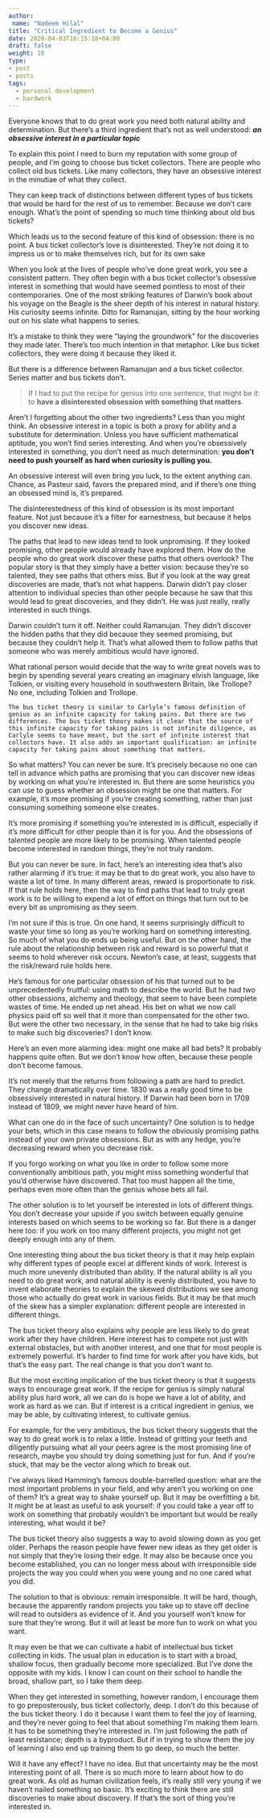```yaml
---
author:
 name: "Nadeem Hilal"
title: "Critical Ingredient to Become a Genius"
date: 2020-04-03T16:15:18+04:00
draft: false
weight: 10
type:
- post
- posts
tags:
  - personal development
  - hardwork
---
```

Everyone knows that to do great work you need both natural ability and determination. But there’s a third ingredient that’s not as well understood: 
**_an obsessive interest in a particular topic_**

To explain this point I need to burn my reputation with some group of people, and I’m going to choose bus ticket collectors. There are people who collect old bus tickets. Like many collectors, they have an obsessive interest in the minutiae of what they collect.
 
They can keep track of distinctions between different types of bus tickets that would be hard for the rest of us to remember. Because we don’t care enough. What’s the point of spending so much time thinking about old bus tickets?

Which leads us to the second feature of this kind of obsession: there is no point. A bus ticket collector’s love is disinterested. They’re not doing it to impress us or to make themselves rich, but for its own sake

When you look at the lives of people who’ve done great work, you see a consistent pattern. They often begin with a bus ticket collector’s obsessive interest in something that would have seemed pointless to most of their contemporaries. One of the most striking features of Darwin’s book about his voyage on the Beagle is the sheer depth of his interest in natural history. His curiosity seems infinite. Ditto for Ramanujan, sitting by the hour working out on his slate what happens to series.

It’s a mistake to think they were “laying the groundwork” for the discoveries they made later. There’s too much intention in that metaphor. Like bus ticket collectors, they were doing it because they liked it.

But there is a difference between Ramanujan and a bus ticket collector. Series matter and bus tickets don’t.

>If I had to put the recipe for genius into one sentence, that might be it:
        to **have a disinterested obsession with something that matters**

Aren’t I forgetting about the other two ingredients? Less than you might think. An obsessive interest in a topic is both a proxy for ability and a substitute for determination. Unless you have sufficient mathematical aptitude, you won’t find series interesting. And when you’re obsessively interested in something, you don’t need as much determination: **you don’t need to push yourself as hard when curiosity is pulling you.**

An obsessive interest will even bring you luck, to the extent anything can. Chance, as Pasteur said, favors the prepared mind, and if there’s one thing an obsessed mind is, it’s prepared.

The disinterestedness of this kind of obsession is its most important feature. Not just because it’s a filter for earnestness, but because it helps you discover new ideas.

The paths that lead to new ideas tend to look unpromising. If they looked promising, other people would already have explored them. How do the people who do great work discover these paths that others overlook? The popular story is that they simply have a better vision: because they’re so talented, they see paths that others miss. But if you look at the way great discoveries are made, that’s not what happens. Darwin didn’t pay closer attention to individual species than other people because he saw that this would lead to great discoveries, and they didn’t. He was just really, really interested in such things.

Darwin couldn’t turn it off. Neither could Ramanujan. They didn’t discover the hidden paths that they did because they seemed promising, but because they couldn’t help it. That’s what allowed them to follow paths that someone who was merely ambitious would have ignored.

What rational person would decide that the way to write great novels was to begin by spending several years creating an imaginary elvish language, like Tolkien, or visiting every household in southwestern Britain, like Trollope? No one, including Tolkien and Trollope.

```The bus ticket theory is similar to Carlyle’s famous definition of genius as an infinite capacity for taking pains. But there are two differences. The bus ticket theory makes it clear that the source of this infinite capacity for taking pains is not infinite diligence, as Carlyle seems to have meant, but the sort of infinite interest that collectors have. It also adds an important qualification: an infinite capacity for taking pains about something that matters.```

So what matters? You can never be sure. It’s precisely because no one can tell in advance which paths are promising that you can discover new ideas by working on what you’re interested in. But there are some heuristics you can use to guess whether an obsession might be one that matters. For example, it’s more promising if you’re creating something, rather than just consuming something someone else creates.

It’s more promising if something you’re interested in is difficult, especially if it’s more difficult for other people than it is for you. And the obsessions of talented people are more likely to be promising. When talented people become interested in random things, they’re not truly random.

But you can never be sure. In fact, here’s an interesting idea that’s also rather alarming if it’s true: it may be that to do great work, you also have to waste a lot of time. In many different areas, reward is proportionate to risk. If that rule holds here, then the way to find paths that lead to truly great work is to be willing to expend a lot of effort on things that turn out to be every bit as unpromising as they seem.

I’m not sure if this is true. On one hand, it seems surprisingly difficult to waste your time so long as you’re working hard on something interesting. So much of what you do ends up being useful. But on the other hand, the rule about the relationship between risk and reward is so powerful that it seems to hold wherever risk occurs. Newton’s case, at least, suggests that the risk/reward rule holds here. 

He’s famous for one particular obsession of his that turned out to be unprecedentedly fruitful: using math to describe the world. But he had two other obsessions, alchemy and theology, that seem to have been complete wastes of time. He ended up net ahead. His bet on what we now call physics paid off so well that it more than compensated for the other two. But were the other two necessary, in the sense that he had to take big risks to make such big discoveries? I don’t know.

Here’s an even more alarming idea: might one make all bad bets? It probably happens quite often. But we don’t know how often, because these people don’t become famous.

It’s not merely that the returns from following a path are hard to predict. They change dramatically over time. 1830 was a really good time to be obsessively interested in natural history. If Darwin had been born in 1709 instead of 1809, we might never have heard of him.

What can one do in the face of such uncertainty? One solution is to hedge your bets, which in this case means to follow the obviously promising paths instead of your own private obsessions. But as with any hedge, you’re decreasing reward when you decrease risk. 

 If you forgo working on what you like in order to follow some more conventionally ambitious path, you might miss something wonderful that you’d otherwise have discovered. That too must happen all the time, perhaps even more often than the genius whose bets all fail.
 
 The other solution is to let yourself be interested in lots of different things. You don’t decrease your upside if you switch between equally genuine interests based on which seems to be working so far. But there is a danger here too: if you work on too many different projects, you might not get deeply enough into any of them.
 
 One interesting thing about the bus ticket theory is that it may help explain why different types of people excel at different kinds of work. Interest is much more unevenly distributed than ability. If the natural ability is all you need to do great work, and natural ability is evenly distributed, you have to invent elaborate theories to explain the skewed distributions we see among those who actually do great work in various fields. But it may be that much of the skew has a simpler explanation: different people are interested in different things.
 
 The bus ticket theory also explains why people are less likely to do great work after they have children. Here interest has to compete not just with external obstacles, but with another interest, and one that for most people is extremely powerful. It’s harder to find time for work after you have kids, but that’s the easy part. The real change is that you don’t want to.
 
 But the most exciting implication of the bus ticket theory is that it suggests ways to encourage great work. If the recipe for genius is simply natural ability plus hard work, all we can do is hope we have a lot of ability, and work as hard as we can. But if interest is a critical ingredient in genius, we may be able, by cultivating interest, to cultivate genius.
 
 For example, for the very ambitious, the bus ticket theory suggests that the way to do great work is to relax a little. Instead of gritting your teeth and diligently pursuing what all your peers agree is the most promising line of research, maybe you should try doing something just for fun. And if you’re stuck, that may be the vector along which to break out.
 
 I’ve always liked Hamming’s famous double-barrelled question: what are the most important problems in your field, and why aren’t you working on one of them? It’s a great way to shake yourself up. But it may be overfitting a bit. It might be at least as useful to ask yourself: if you could take a year off to work on something that probably wouldn’t be important but would be really interesting, what would it be?
 
 The bus ticket theory also suggests a way to avoid slowing down as you get older. Perhaps the reason people have fewer new ideas as they get older is not simply that they’re losing their edge. It may also be because once you become established, you can no longer mess about with irresponsible side projects the way you could when you were young and no one cared what you did.
 
 The solution to that is obvious: remain irresponsible. It will be hard, though, because the apparently random projects you take up to stave off decline will read to outsiders as evidence of it. And you yourself won’t know for sure that they’re wrong. But it will at least be more fun to work on what you want.
 
 It may even be that we can cultivate a habit of intellectual bus ticket collecting in kids. The usual plan in education is to start with a broad, shallow focus, then gradually become more specialized. But I’ve done the opposite with my kids. I know I can count on their school to handle the broad, shallow part, so I take them deep.
 
 When they get interested in something, however random, I encourage them to go preposterously, bus ticket collectorly, deep. I don’t do this because of the bus ticket theory. I do it because I want them to feel the joy of learning, and they’re never going to feel that about something I’m making them learn. It has to be something they’re interested in. I’m just following the path of least resistance; depth is a byproduct. But if in trying to show them the joy of learning I also end up training them to go deep, so much the better.
 
 Will it have any effect? I have no idea. But that uncertainty may be the most interesting point of all. There is so much more to learn about how to do great work. As old as human civilization feels, it’s really still very young if we haven’t nailed something so basic. It’s exciting to think there are still discoveries to make about discovery. If that’s the sort of thing you’re interested in.



